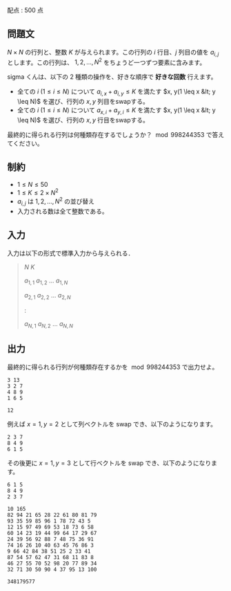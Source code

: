 配点 : $500$ 点

## 問題文

$N \times N$ の行列と、整数 $K$ が与えられます。この行列の $i$ 行目、$j$ 列目の値を $a_{i, j}$ とします。この行列は、 $1, 2, \dots, N^2$ をちょうど一つずつ要素に含みます。

sigma くんは、以下の $2$ 種類の操作を、好きな順序で **好きな回数** 行えます。

- 全ての $i$ ($1 \leq i \leq N$) について $a_{i, x} + a_{i, y} \leq K$ を満たす $x, y(1 \leq x &lt; y \leq N)$ を選び、行列の $x, y$ 列目をswapする。
- 全ての $i$ ($1 \leq i \leq N$) について $a_{x, i} + a_{y, i} \leq K$ を満たす $x, y(1 \leq x &lt; y \leq N)$ を選び、行列の $x, y$ 行目をswapする。

最終的に得られる行列は何種類存在するでしょうか？ $\bmod 998244353$ で答えてください。

## 制約

- $1 \leq N \leq 50$
- $1 \leq K \leq 2 \times N^2$
- $a_{i, j}$ は $1, 2, \dots, N^2$ の並び替え
- 入力される数は全て整数である。

## 入力

入力は以下の形式で標準入力から与えられる．

> $N$ $K$
> 
> $a_{1, 1}$ $a_{1, 2}$ $...$ $a_{1, N}$
> 
> $a_{2, 1}$ $a_{2, 2}$ $...$ $a_{2, N}$
> 
> $:$
> 
> $a_{N, 1}$ $a_{N, 2}$ $...$ $a_{N, N}$

## 出力

最終的に得られる行列が何種類存在するかを $\bmod 998244353$ で出力せよ。

```input1
3 13
3 2 7
4 8 9
1 6 5
```

```output1
12
```

例えば $x = 1, y = 2$ として列ベクトルを swap でき、以下のようになります。

```output1
2 3 7
8 4 9
6 1 5
```

その後更に $x = 1, y = 3$ として行ベクトルを swap でき、以下のようになります。

```output1
6 1 5
8 4 9
2 3 7
```

```input2
10 165
82 94 21 65 28 22 61 80 81 79
93 35 59 85 96 1 78 72 43 5
12 15 97 49 69 53 18 73 6 58
60 14 23 19 44 99 64 17 29 67
24 39 56 92 88 7 48 75 36 91
74 16 26 10 40 63 45 76 86 3
9 66 42 84 38 51 25 2 33 41
87 54 57 62 47 31 68 11 83 8
46 27 55 70 52 98 20 77 89 34
32 71 30 50 90 4 37 95 13 100
```

```output2
348179577
```